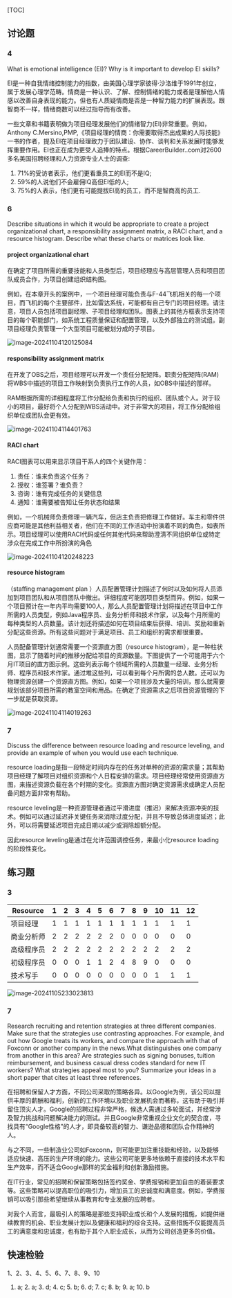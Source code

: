 [TOC]



## 讨论题

### 4

What is emotional intelligence (EI)? Why is it important to develop EI skills?  

EI是一种自我情绪控制能力的指数，由美国心理学家彼得·沙洛维于1991年创立，属于发展心理学范畴。情商是一种认识、了解、控制情绪的能力或者是理解他人情感以改善自身表现的能力。但也有人质疑情商是否是一种智力能力的扩展表现。跟智商不一样，情绪商数可以经过指导而有改善。

一些文章和书籍表明做为项目经理发展他们的情绪智力(EI)非常重要。例如，Anthony C.Mersino,PMP,《项目经理的情商：你需要取得杰出成果的人际技能》一书的作者，提及EI在项目经理致力于团队建设、协作、谈判和关系发展时能够发挥重要作用。EI也正在成为更受人追捧的特点。根据CareerBuilder..com对2600多名美国招聘经理和人力资源专业人士的调查:

1. 71%的受访者表示，他们更看重员工的EI而不是IQ;
2. 59%的人说他们不会雇佣IQ高但EI低的人;
3. 75%的人表示，他们更有可能提拔EI高的员工，而不是智商高的员工.

### 6

Describe situations in which it would be appropriate to create a project organizational chart, a responsibility assignment matrix, a RACI chart, and a resource histogram. Describe what these charts or matrices look like.

#### project organizational chart

在确定了项目所需的重要技能和人员类型后，项目经理应与高层管理人员和项目团队成员合作，为项目创建组织结构图。

例如，在本章开头的案例中，一个项目经理可能负责与F-44飞机相关的每一个项目，而飞机的每个主要部件，比如雷达系统，可能都有自己专门的项目经理。请注意，项目人员包括项目副经理、子项目经理和团队。图表上的其他方框表示支持项目的每个职能部门，如系统工程质量保证和配置管理，以及外部独立的测试组。副项目经理负责管理一个大型项目可能被划分成的子项目。

![image-20241104120125084](./assets/image-20241104120125084.png)

####  responsibility assignment matrix

在开发了OBS之后，项目经理可以开发一个责任分配矩阵。职责分配矩阵(RAM)将WBS中描述的项目工作映射到负责执行工作的人员，如OBS中描述的那样。

RAM根据所需的详细程度将工作分配给负责和执行的组织、团队或个人。对于较小的项目，最好将个人分配到WBS活动中。对于非常大的项目，将工作分配给组织单位或团队会更有效。

![image-20241104114401763](./assets/image-20241104114401763.png)

#### RACI chart

RACI图表可以用来显示项目干系人的四个关键作用：

1. 责任：谁来负责这个任务？
2. 授权：谁签署？谁负责？
3. 咨询：谁有完成任务的关键信息
4. 通知：谁需要被告知让任务状态和结果

例如，一个机械师负责修理一辆汽车，但店主负责把修理工作做好。车主和零件供应商可能是其他利益相关者，他们在不同的工作活动中扮演着不同的角色，如表所示。项目经理可以使用RACI代码或任何其他代码来帮助澄清不同组织单位或特定涉众在完成工作中所扮演的角色



![image-20241104120248223](./assets/image-20241104120248223.png)

#### resource histogram

（staffing management plan ）人员配置管理计划描述了何时以及如何将人员添加到项目团队和从项目团队中撤出。详细程度可能因项目类型而异。例如，如果一个项目预计在一年内平均需要100人，那么人员配置管理计划将描述在项目中工作所需的人员类型，例如Java程序员、业务分析师和技术作家，以及每个月所需的每种类型的人员数量。该计划还将描述如何在项目结束后获得、培训、奖励和重新分配这些资源。所有这些问题对于满足项目、员工和组织的需求都很重要。

人员配备管理计划通常需要一个资源直方图（resource histogram），是一种柱状图，显示了随着时间的推移分配给项目的资源数量。下图提供了一个可能用于六个月IT项目的直方图示例。这些列表示每个领域所需的人员数量一经理、业务分析师、程序员和技术作家。通过堆这些列，可以看到每个月所需的总人数。还可以为物理资源创建一个资源直方图。例如，如果一个项目涉及大量的培训，那么就需要规划该部分项目所需的教室空间和用品。在确定了资源需求之后项目资源管理的下一步就是获取资源。

![image-20241104114019263](./assets/image-20241104114019263.png)



### 7

Discuss the difference between resource loading and resource leveling, and provide an example of when you would use each technique.

resource loading是指一段特定时间内存在的任务对单种的资源的需求量；其帮助项目经理了解项目对组织资源和个人日程安排的需求。项目经理经常使用资源直方图，来描述资源负载在各个时期的变化。资源直方图对确定资源需求或确定人员配备问题方面非常有帮助。

resource leveling是一种资源管理者通过平滑进度（推迟）来解决资源冲突的技术。例如可以通过延迟非关键任务来消除过度分配，并且不导致总体进度延迟；此外，可以将需要延迟项目完成日期以减少或消除超额分配。

因此resource leveling是通过在允许范围调控任务，来最小化resource loading的阶段性变化。



## 练习题

### 3

| Resource   | 1    | 2    | 3    | 4    | 5    | 6    | 7    | 8    | 9    | 10   | 11   | 12   |
| ---------- | ---- | ---- | ---- | ---- | ---- | ---- | ---- | ---- | ---- | ---- | ---- | ---- |
| 项目经理   | 1    | 1    | 1    | 1    | 1    | 1    | 1    | 1    | 1    | 1    | 1    | 1    |
| 商业分析师 | 2    | 2    | 2    | 2    | 2    | 2    | 0    | 0    | 0    | 0    | 0    | 0    |
| 高级程序员 | 2    | 2    | 2    | 2    | 2    | 2    | 2    | 2    | 2    | 2    | 2    | 2    |
| 初级程序员 | 0    | 0    | 0    | 1    | 1    | 2    | 4    | 8    | 9    | 0    | 0    | 0    |
| 技术写手   | 0    | 0    | 0    | 0    | 0    | 0    | 0    | 0    | 0    | 1    | 1    | 1    |

![image-20241105233023813](./assets/image-20241105233023813.png)

### 7

Research recruiting and retention strategies at three different companies. Make sure that the strategies use contrasting approaches. For example, ànd out how Google treats its workers, and compare the approach with that of Foxconn or another company in the news.What distinguishes one company from another in this area? Are strategies such as signing bonuses, tuition reimbursement, and business casual dress codes standard for new IT workers? What strategies appeal most to you? Summarize your ideas in a short paper that cites at least three references.



在招聘和保留人才方面，不同公司采取的策略各异。以Google为例，该公司以提供丰厚的薪酬和福利，创新的工作环境以及职业发展机会而著称，这有助于吸引并留住顶尖人才。Google的招聘过程非常严格，候选人需通过多轮面试，并经常涉及智力挑战和问题解决能力的测试。并且Google非常重视企业文化的契合度，寻找具有“Google性格”的人才，即具备较高的智力、谦逊品德和团队合作精神的人。

与之不同，一些制造业公司如Foxconn，则可能更加注重技能和经验，以及能够适应快速、高压的生产环境的能力。这些公司可能更多地依赖于直接的技术水平和生产效率，而不适合Google那样的奖金福利和创新激励措施。

在IT行业，常见的招聘和保留策略包括签约奖金、学费报销和更加自由的着装要求等。这些策略可以提高职位的吸引力，增加员工的忠诚度和满意度。例如，学费报销可以吸引那些希望继续从事教育和专业发展的应聘者。

对我个人而言，最吸引人的策略是那些支持职业成长和个人发展的措施，如提供继续教育的机会、职业发展计划以及健康和福利的综合支持。这些措施不仅能提高员工的满意度和忠诚度，也有助于其个人职业成长，从而为公司创造更多的价值。

## 快速检验

1、2、3、4、5、6、7、8、9、10

1. a; 2. a; 3. d; 4. c; 5. b; 6. d; 7. c; 8. b; 9. a; 10. b  